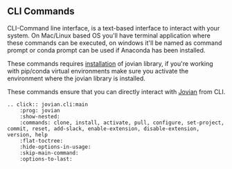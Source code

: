 ## CLI Commands

CLI-Command line interface, is a text-based interface to interact with your system. On Mac/Linux based OS you'll have terminal application where these commands can be executed, on windows it'll be named as command prompt or conda prompt can be used if Anaconda has been installed.

These commands requires [installation](/user-guide/install.md) of jovian library, if you're working with pip/conda virtual environments make sure you activate the environment where the jovian library is installed.

These commands ensure that you can directly interact with [Jovian](https://jovian.ml) from CLI.

```eval_rst
.. click:: jovian.cli:main
    :prog: jovian
    :show-nested:
    :commands: clone, install, activate, pull, configure, set-project, commit, reset, add-slack, enable-extension, disable-extension, version, help
    :flat-toctree:
    :hide-options-in-usage:
    :skip-main-command:
    :options-to-last:
```
